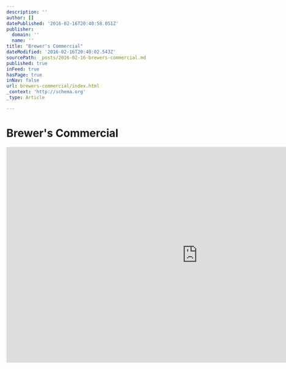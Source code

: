 ```yaml
---
description: ''
author: []
datePublished: '2016-02-16T20:40:58.051Z'
publisher:
  domain: ''
  name: ''
title: "Brewer's Commercial"
dateModified: '2016-02-16T20:40:02.543Z'
sourcePath: _posts/2016-02-16-brewers-commercial.md
published: true
inFeed: true
hasPage: true
inNav: false
url: brewers-commercial/index.html
_context: 'http://schema.org'
_type: Article

---
```

# Brewer's Commercial

<iframe src="https://cdn.embedly.com/widgets/media.html?src=https%3A%2F%2Fplayer.vimeo.com%2Fvideo%2F147561420&amp;url=https%3A%2F%2Fvimeo.com%2F147561420&amp;image=http%3A%2F%2Fi.vimeocdn.com%2Fvideo%2F549429113_1280.jpg&amp;key=b7d04c9b404c499eba89ee7072e1c4f7&amp;type=text%2Fhtml&amp;schema=vimeo" width="1000" height="563" scrolling="no" frameborder="0" allowfullscreen="allowfullscreen" style=""></iframe>